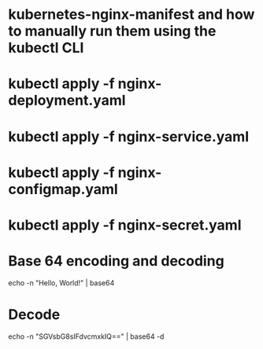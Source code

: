 # kubernetes-nginx-manifest and how to manually run them using the kubectl CLI 

# kubectl apply -f nginx-deployment.yaml

# kubectl apply -f nginx-service.yaml

# kubectl apply -f nginx-configmap.yaml

# kubectl apply -f nginx-secret.yaml

# Base 64 encoding and decoding 

echo -n "Hello, World!" | base64

# Decode 

echo -n "SGVsbG8sIFdvcmxkIQ==" | base64 -d
